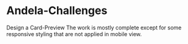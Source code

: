 # Andela-Challenges
Design a Card-Preview
The work is mostly complete except for some responsive styling that are not applied in mobile view.
